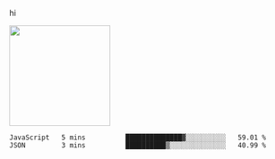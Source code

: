 hi

<img height="180em" src="https://github-readme-stats.vercel.app/api?username=AProductiveNerd&show_icons=true&hide_border=true&&count_private=true&include_all_commits=true" />

<!--START_SECTION:waka-->

```text
JavaScript   5 mins          ██████████████▓░░░░░░░░░░   59.01 %
JSON         3 mins          ██████████▒░░░░░░░░░░░░░░   40.99 %
```

<!--END_SECTION:waka-->
